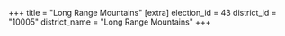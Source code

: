 +++
title = "Long Range Mountains"
[extra]
election_id = 43
district_id = "10005"
district_name = "Long Range Mountains"
+++
